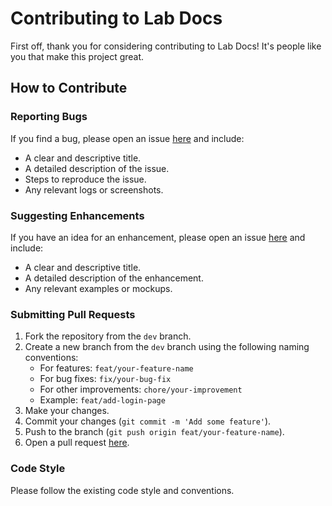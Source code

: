 # Contributing to Lab Docs

First off, thank you for considering contributing to Lab Docs! It's people like you that make this project great.

## How to Contribute

### Reporting Bugs

If you find a bug, please open an issue [here](https://github.com/pranavmadhu01/lab-docs/issues) and include:

- A clear and descriptive title.
- A detailed description of the issue.
- Steps to reproduce the issue.
- Any relevant logs or screenshots.

### Suggesting Enhancements

If you have an idea for an enhancement, please open an issue [here](https://github.com/pranavmadhu01/lab-docs/issues) and include:

- A clear and descriptive title.
- A detailed description of the enhancement.
- Any relevant examples or mockups.

### Submitting Pull Requests

1. Fork the repository from the `dev` branch.
2. Create a new branch from the `dev` branch using the following naming conventions:
   - For features: `feat/your-feature-name`
   - For bug fixes: `fix/your-bug-fix`
   - For other improvements: `chore/your-improvement`
   - Example: `feat/add-login-page`
3. Make your changes.
4. Commit your changes (`git commit -m 'Add some feature'`).
5. Push to the branch (`git push origin feat/your-feature-name`).
6. Open a pull request [here](https://github.com/pranavmadhu01/lab-docs/pulls).

### Code Style

Please follow the existing code style and conventions.

